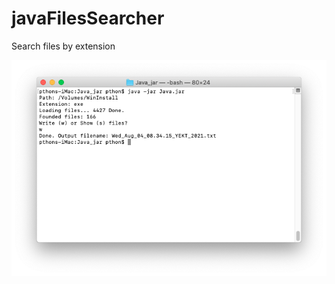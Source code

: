 # javaFilesSearcher
Search files by extension

![Alt text](/screenshots/screen.png?raw=true "Optional Title")
